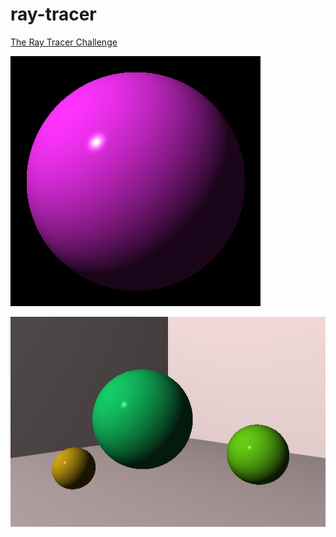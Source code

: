 # ray-tracer
[The Ray Tracer Challenge](https://pragprog.com/book/jbtracer/the-ray-tracer-challenge)

![My first image with Phong lighting](https://github.com/fremag/ray-tracer/blob/master/sphere.png)

![My first scene](https://github.com/fremag/ray-tracer/blob/master/helloworld.png)
